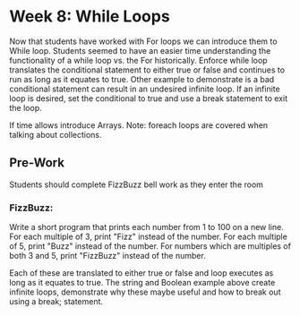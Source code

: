 # Week 8: While Loops

Now that students have worked with For loops we can introduce them to While loop. Students seemed to have an easier time understanding the functionality of a while loop vs. the For historically. Enforce while loop translates the conditional statement to either true or false and continues to run as long as it equates to true. Other example to demonstrate is a bad conditional statement can result in an undesired infinite loop. If an infinite loop is desired, set the conditional to true and use a break statement to exit the loop.

If time allows introduce Arrays. Note: foreach loops are covered when talking about collections.  
 
## Pre-Work
Students should complete FizzBuzz bell work as they enter the room

### FizzBuzz:
Write a short program that prints each number from 1 to 100 on a new line. 
For each multiple of 3, print "Fizz" instead of the number. 
For each multiple of 5, print "Buzz" instead of the number. 
For numbers which are multiples of both 3 and 5, print "FizzBuzz" instead of the number.

 
Each of these are translated to either true or false and loop executes as long as it equates to true. The string and Boolean example above create infinite loops, demonstrate why these maybe useful and how to break out using a break; statement.
